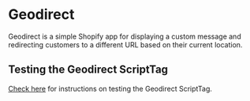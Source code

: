 # Geodirect

Geodirect is a simple Shopify app for displaying a custom message and redirecting customers to a different URL based on their current location.

## Testing the Geodirect ScriptTag
 
 [Check here](https://nozzlegear.github.io/geodirect) for instructions on testing the Geodirect ScriptTag.